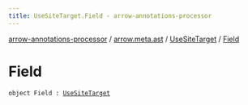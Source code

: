 ```yaml
---
title: UseSiteTarget.Field - arrow-annotations-processor
---
```


[arrow-annotations-processor](../../index.html) / [arrow.meta.ast](../index.html) / [UseSiteTarget](index.html) / [Field](./-field.html)

# Field

`object Field : `[`UseSiteTarget`](index.html)